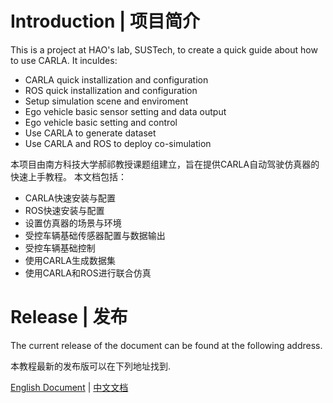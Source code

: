 
# Introduction | 项目简介
This is a project at HAO's lab, SUSTech, to create a quick guide about how to use CARLA.
It inculdes:
* CARLA quick installization and configuration
* ROS quick installization and configuration
* Setup simulation scene and enviroment
* Ego vehicle basic sensor setting and data output
* Ego vehicle basic setting and control
* Use CARLA to generate dataset
* Use CARLA and ROS to deploy co-simulation

本项目由南方科技大学郝祁教授课题组建立，旨在提供CARLA自动驾驶仿真器的快速上手教程。
本文档包括：
* CARLA快速安装与配置
* ROS快速安装与配置
* 设置仿真器的场景与环境
* 受控车辆基础传感器配置与数据输出
* 受控车辆基础控制
* 使用CARLA生成数据集
* 使用CARLA和ROS进行联合仿真

# Release | 发布 <!-- {docsify-ignore} -->
The current release of the document can be found at the following address.

本教程最新的发布版可以在下列地址找到.

[English Document](https://sustech-isus.github.io/carla-tutorial/#/) | [中文文档](https://sustech-isus.github.io/carla-tutorial/#/zh-cn/)